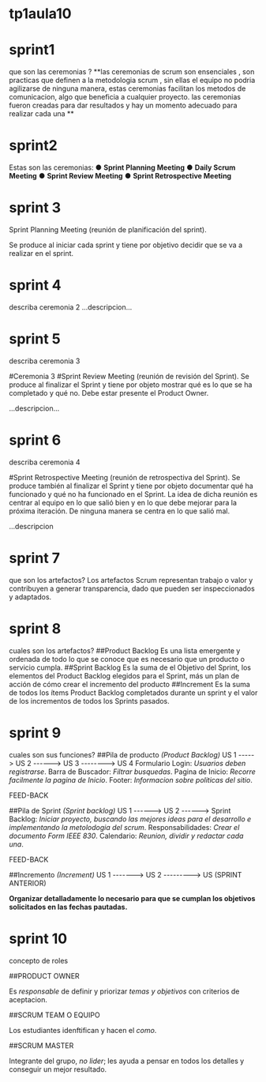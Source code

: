  # tp1aula10
# sprint1
que son las ceremonias ? 
**las ceremonias de scrum son ensenciales , son practicas que definen a la metodologia scrum , sin ellas el equipo no podria agilizarse de ninguna manera, estas ceremonias facilitan los metodos de comunicacion, algo que beneficia a cualquier proyecto.
las ceremonias fueron creadas para dar resultados y hay un momento adecuado para realizar cada una **
# sprint2
Estas son las ceremonias:
● **Sprint Planning Meeting**
● **Daily Scrum Meeting**
● **Sprint Review Meeting**
● **Sprint Retrospective Meeting**

# sprint 3

Sprint Planning Meeting (reunión de planificación del sprint).

Se produce al iniciar cada sprint y tiene por  objetivo decidir que se va a realizar en el sprint. 

# sprint 4
describa ceremonia 2
...descripcion...
# sprint 5
describa ceremonia 3

#Ceremonia 3 
#Sprint Review Meeting (reunión de revisión del Sprint). 
Se produce al finalizar el Sprint y
tiene por objeto mostrar qué es lo que se ha completado y qué no. Debe estar presente el
Product Owner.


...descripcion...
# sprint 6
describa ceremonia 4

#Sprint Retrospective Meeting (reunión de retrospectiva del Sprint). Se produce también al
finalizar el Sprint y tiene por objeto documentar qué ha funcionado y qué no ha funcionado
en el Sprint. La idea de dicha reunión es centrar al equipo en lo que salió bien y en lo que
debe mejorar para la próxima iteración. De ninguna manera se centra en lo que salió mal.

...descripcion
# sprint 7
que son los artefactos? Los artefactos Scrum representan trabajo o valor y contribuyen a generar transparencia, dado que pueden ser inspeccionados y adaptados.

# sprint 8
cuales son los artefactos?
##Product Backlog 
Es una lista emergente y ordenada de todo lo que se conoce que es necesario que un producto o servicio cumpla.
##Sprint Backlog 
Es la suma de el Objetivo del Sprint, los elementos del Product Backlog elegidos para el Sprint, más un plan de acción de cómo crear el incremento del producto
##Increment
Es la suma de todos los ítems  Product Backlog  completados durante un sprint  y el valor de los incrementos de todos los Sprints pasados.

# sprint 9
cuales son sus funciones?
##Pila de producto _(Product Backlog)_
US 1 -----> US 2 ------> US 3 --------> US 4 
Formulario Login: _Usuarios deben registrarse_.
Barra de Buscador: _Filtrar busquedas_.
Pagina de Inicio: _Recorre facilmente la pagina de Inicio_.
Footer: _Informacion sobre politicas del sitio_.

FEED-BACK

##Pila de Sprint _(Sprint backlog)_
US 1 ------> US 2 ------>
Sprint Backlog: _Iniciar proyecto, buscando las mejores ideas para el desarrollo e implementando la metolodogia del scrum_.
Responsabilidades: _Crear el documento Form IEEE 830_.
Calendario: _Reunion, dividir y redactar cada una_.

FEED-BACK

##Incremento _(Increment)_
US 1 -------> US 2 ---------> US (SPRINT ANTERIOR)

**Organizar detalladamente lo necesario para que se cumplan los objetivos solicitados en las fechas pautadas.**


# sprint 10
concepto de roles

##PRODUCT OWNER

Es _responsable_ de definir y priorizar _temas y objetivos_ con criterios de aceptacion.

##SCRUM TEAM O EQUIPO

Los estudiantes idenftifican y hacen el _como_.

##SCRUM MASTER

Integrante del grupo, _no lider_; les ayuda a pensar en todos los detalles y conseguir un mejor resultado.

